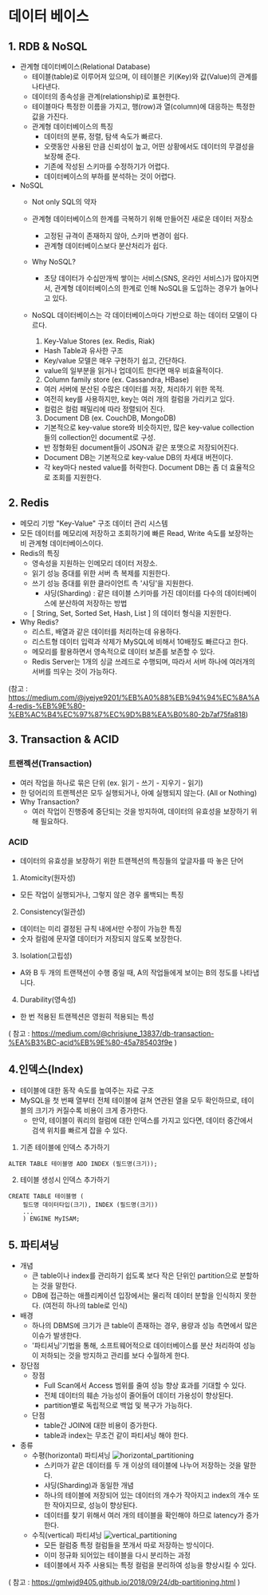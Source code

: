 # 데이터 베이스

## 1. RDB & NoSQL
* 관계형 데이터베이스(Relational Database)
  * 테이블(table)로 이루어져 있으며, 이 테이블은 키(Key)와 값(Value)의 관계를 나타낸다.  
  * 데이터의 종속성을 관계(relationship)로 표현한다.
  * 테이블마다 특정한 이름을 가지고, 행(row)과 열(column)에 대응하는 특정한 값을 가진다.
  * 관계형 데이터베이스의 특징
    * 데이터의 분류, 정렬, 탐색 속도가 빠르다.
    * 오랫동안 사용된 만큼 신뢰성이 높고, 어떤 상황에서도 데이터의 무결성을 보장해 준다.
    * 기존에 작성된 스키마를 수정하기가 어렵다.
    * 데이터베이스의 부하를 분석하는 것이 어렵다.
* NoSQL
  * Not only SQL의 약자
  * 관계형 데이터베이스의 한계를 극복하기 위해 만들어진 새로운 데이터 저장소
    * 고정된 규격이 존재하지 않아, 스키마 변경이 쉽다.
    * 관계형 데이터베이스보다 분산처리가 쉽다.
  * Why NoSQL?
    * 초당 데이터가 수십만개씩 쌓이는 서비스(SNS, 온라인 서비스)가 많아지면서, 관계형 데이터베이스의 한계로 인해 NoSQL을 도입하는 경우가 늘어나고 있다.
  * NoSQL 데이터베이스는 각 데이터베이스마다 기반으로 하는 데이터 모델이 다르다.
    1. Key-Value Stores (ex. Redis, Riak)
    * Hash Table과 유사한 구조
    * Key/value 모델은 매우 구현하기 쉽고, 간단하다.
    * value의 일부분을 읽거나 업데이트 한다면 매우 비효율적이다.
      
    2. Column family store (ex. Cassandra, HBase)
    * 여러 서버에 분산된 수많은 데이터를 저장, 처리하기 위한 목적.
    * 여전히 key를 사용하지만, key는 여러 개의 컬럼을 가리키고 있다. 
    * 컬럼은 컬럼 패밀리에 따라 정렬되어 진다.
    
    3. Document DB (ex. CouchDB, MongoDB)
    * 기본적으로 key-value store와 비슷하지만, 많은 key-value collection들의 collection인 document로 구성.
    * 반 정형화된 document들이 JSON과 같은 포맷으로 저장되어진다.
    * Document DB는 기본적으로 key-value DB의 차세대 버전이다.
    * 각 key마다 nested value를 허락한다. Document DB는 좀 더 효율적으로 조회를 지원한다.
  
## 2. Redis
* 메모리 기방 "Key-Value" 구조 데이터 관리 시스템
* 모든 데이터를 메모리에 저장하고 조회하기에 빠른 Read, Write 속도를 보장하는 비 관계형 데이터베이스이다.
* Redis의 특징
  * 영속성을 지원하는 인메모리 데이터 저장소.
  * 읽기 성능 증대를 위한 서버 측 복제를 지원한다.
  * 쓰기 성능 증대를 위한 클라이언트 측 '샤딩'을 지원한다.
    * 샤딩(Sharding) : 같은 테이블 스키마를 가진 데이터를 다수의 데이터베이스에 분산하여 저장하는 방법
  * [ String, Set, Sorted Set, Hash, List ] 의 데이터 형식을 지원한다.
* Why Redis?
  * 리스트, 배열과 같은 데이터를 처리하는데 유용하다.
  * 리스트형 데이터 입력과 삭제가 MySQL에 비해서 10배정도 빠르다고 한다.
  * 메모리를 활용하면서 영속적으로 데이터 보존를 보존할 수 있다.
  * Redis Server는 1개의 싱글 쓰레드로 수행되며, 따라서 서버 하나에 여러개의 서버를 띄우는 것이 가능하다.

(참고 : https://medium.com/@jyejye9201/%EB%A0%88%EB%94%94%EC%8A%A4-redis-%EB%9E%80-%EB%AC%B4%EC%97%87%EC%9D%B8%EA%B0%80-2b7af75fa818)

## 3. Transaction & ACID
### 트랜젝션(Transaction)
* 여러 작업을 하나로 묶은 단위 (ex. 읽기 - 쓰기 - 지우기 - 읽기)
* 한 덩어리의 트랜젝션은 모두 실행되거나, 아예 실행되지 않는다. (All or Nothing)
* Why Transaction?
  * 여러 작업이 진행중에 중단되는 것을 방지하여, 데이터의 유효성을 보장하기 위해 필요하다.
  
### ACID
* 데이터의 유효성을 보장하기 위한 트랜젝션의 특징들의 앞글자를 따 놓은 단어
1. Atomicity(원자성)
* 모든 작업이 실행되거나, 그렇지 않은 경우 롤백되는 특징

2. Consistency(일관성)
* 데이터는 미리 결정된 규칙 내에서만 수정이 가능한 특징
* 숫자 컬럼에 문자열 데이터가 저장되지 않도록 보장한다.

3. Isolation(고립성)
* A와 B 두 개의 트랜잭션이 수행 중일 때, A의 작업들에게 보이는 B의 정도를 나타냅니다.

4. Durability(영속성)
* 한 번 적용된 트랜젝션은 영원히 적용되는 특성

( 참고 : https://medium.com/@chrisjune_13837/db-transaction-%EA%B3%BC-acid%EB%9E%80-45a785403f9e )

## 4.인덱스(Index)
* 테이블에 대한 동작 속도를 높여주는 자료 구조
* MySQL을 첫 번째 열부터 전체 테이블에 걸쳐 연관된 열을 모두 확인하므로, 테이블의 크기가 커질수록 비용이 크게 증가한다.
  * 만약, 테이블이 쿼리의 컬럼에 대한 인덱스를 가지고 있다면, 데이터 중간에서 검색 위치를 빠르게 잡을 수 있다.

1. 기존 테이블에 인덱스 추가하기
```
ALTER TABLE 테이블명 ADD INDEX (필드명(크기));
```
2. 테이블 생성시 인덱스 추가하기
```
CREATE TABLE 테이블명 (
    필드명 데이터타입(크기), INDEX (필드명(크기))
    ...
    ) ENGINE MyISAM;
```

## 5. 파티셔닝
* 개념
  * 큰 table이나 index를 관리하기 쉽도록 보다 작은 단위인 partition으로 분할하는 것을 말한다.
  * DB에 접근하는 애플리케이션 입장에서는 물리적 데이터 분할을 인식하지 못한다. (여전히 하나의 table로 인식)
* 배경
  * 하나의 DBMS에 크기가 큰 table이 존재하는 경우, 용량과 성능 측면에서 많은 이슈가 발생한다.
  * '파티셔닝'기법을 통해, 소프트웨어적으로 데이터베이스를 분산 처리하여 성능이 저하되는 것을 방지하고 관리를 보다 수월하게 한다.
* 장단점
  * 장점
    * Full Scan에서 Access 범위를 줄여 성능 향상 효과를 기대할 수 있다.
    * 전체 데이터의 훼손 가능성이 줄어들어 데이터 가용성이 향상된다.
    * partition별로 독립적으로 백업 및 복구가 가능하다.
  * 단점
    * table간 JOIN에 대한 비용이 증가한다.
    * table과 index는 무조건 같이 파티셔닝 해야 한다.
* 종류
  * 수평(horizontal) 파티셔닝
![horizontal_partitioning](https://gmlwjd9405.github.io/images/database/horizontal-partitioning.png)
    * 스키마가 같은 데이터를 두 개 이상의 테이블에 나누어 저장하는 것을 말한다.
    * 샤딩(Sharding)과 동일한 개념
    * 하나의 테이블에 저장되어 있는 데이터의 개수가 작아지고 index의 개수 또한 작아지므로, 성능이 향상된다.
    * 데이터를 찾기 위해서 여러 개의 테이블을 확인해야 하므로 latency가 증가한다.
  * 수직(vertical) 파티셔닝
![vertical_partitioning](https://gmlwjd9405.github.io/images/database/vertical-partitioning.png)
    * 모든 컬럼중 특정 컬럼들을 쪼개서 따로 저장하는 방식이다.
    * 이미 정규화 되어있는 테이블을 다시 분리하는 과정
    * 테이블에서 자주 사용되는 특정 컬럼을 분리하여 성능을 향상시킬 수 있다.
  
( 참고 : https://gmlwjd9405.github.io/2018/09/24/db-partitioning.html )
